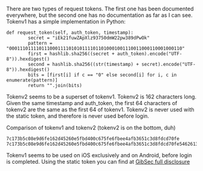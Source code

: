 There are two types of request tokens. The first one has been documented everywhere, but the second one has no documentation as far as I can see. Tokenv1 has a simple implementation in Python:
```
def request_token(self, auth_token, timestamp):
		secret = "iEk21fuwZApXlz93750dmW22pw389dPwOk"
		pattern = "0001110111101110001111010101111011010001001110011000110001000110"
		first = hashlib.sha256((secret + auth_token).encode("UTF-8")).hexdigest()
		second = hashlib.sha256((str(timestamp) + secret).encode("UTF-8")).hexdigest()
		bits = [first[i] if c == "0" else second[i] for i, c in enumerate(pattern)]
		return "".join(bits)
```
Tokenv2 seems to be a superset of tokenv1. Tokenv2 is 162 characters long. Given the same timestamp and auth_token, the first 64 characters of tokenv2 are the same as the first 64 of tokenv1. Tokenv2 is never used with the static token, and therefore is never used before login. 

Comparison of tokenv1 and tokenv2 (tokenv2 is on the bottom, duh)
```
7c173b5c08e9d6fe162d45260e5fbd400c675fe6fbee4afb3651c3d8fdcd70fe
7c173b5c08e9d6fe162d45260e5fbd400c675fe6fbee4afb3651c3d8fdcd70fe546261356062346365353c663937646133f11eb30beef18cd00e54d739553358b3dd702400234b292dea3c9d47cef08644
```
Tokenv1 seems to be used on iOS exclusively and on Android, before login is completed. Using the static token you can find at [GibSec full disclosure](http://gibsonsec.org/snapchat/fulldisclosure/)